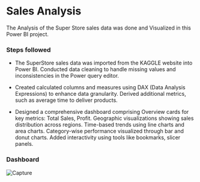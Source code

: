 # Sales Analysis

The Analysis of the Super Store sales data was done and Visualized in this Power BI project.


### Steps followed

 * The SuperStore sales data was imported from the KAGGLE website into Power BI. Conducted data cleaning to handle missing values and inconsistencies in the Power query editor.

 * Created calculated columns and measures using DAX (Data Analysis Expressions) to enhance data granularity. Derived additional metrics, such as average time to deliver products.

 * Designed a comprehensive dashboard comprising Overview cards for key metrics: Total Sales, Profit. Geographic visualizations showing sales distribution across regions. Time-based trends using line charts and area charts. Category-wise performance visualized through bar and donut charts. Added interactivity using tools like bookmarks, slicer panels.

 ### Dashboard

 ![Capture](https://github.com/Balaji-Amaranathan/Sales-Analysis/assets/165944320/8fd300ef-efa0-4d5c-b87b-122efdd021b0)




